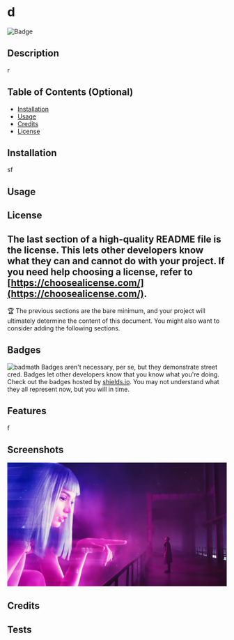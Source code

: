 
# d
![Badge](https://img.shields.io/static/v1?label=f&message=g&color=Red)
## Description
r
## Table of Contents (Optional)
- [Installation](#installation)
- [Usage](#usage)
- [Credits](#credits)
- [License](#license)
## Installation
sf
## Usage

## License
The last section of a high-quality README file is the license. This lets other developers know what they can and cannot do with your project. If you need help choosing a license, refer to [https://choosealicense.com/](https://choosealicense.com/).
---
🏆 The previous sections are the bare minimum, and your project will ultimately determine the content of this document. You might also want to consider adding the following sections.
## Badges
![badmath](https://img.shields.io/github/languages/top/nielsenjared/badmath)
Badges aren't necessary, per se, but they demonstrate street cred. Badges let other developers know that you know what you're doing. Check out the badges hosted by [shields.io](https://shields.io/). You may not understand what they all represent now, but you will in time.
## Features
f
## Screenshots
![Screenshot](./assets/images/bladerunner.jpg)
## Credits
## Tests
